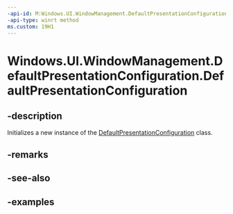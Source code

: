 ```yaml
---
-api-id: M:Windows.UI.WindowManagement.DefaultPresentationConfiguration.#ctor
-api-type: winrt method
ms.custom: 19H1
---
```


<!-- Method syntax.
public DefaultPresentationConfiguration.DefaultPresentationConfiguration()
-->

# Windows.UI.WindowManagement.DefaultPresentationConfiguration.DefaultPresentationConfiguration

## -description

Initializes a new instance of the [DefaultPresentationConfiguration](defaultpresentationconfiguration.md) class.

## -remarks

## -see-also

## -examples

